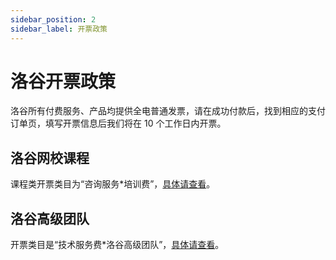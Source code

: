 ```yaml
---
sidebar_position: 2
sidebar_label: 开票政策
---
```

# 洛谷开票政策

洛谷所有付费服务、产品均提供全电普通发票，请在成功付款后，找到相应的支付订单页，填写开票信息后我们将在 10 个工作日内开票。

## 洛谷网校课程

课程类开票类目为“咨询服务\*培训费”，[具体请查看](course-enroll.md#15申请开票-step-15)。

## 洛谷高级团队

开票类目是“技术服务费\*洛谷高级团队”，[具体请查看](../luogu/team/premium.md#六发票说明)。